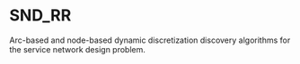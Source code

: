 # SND_RR
Arc-based and node-based dynamic discretization discovery algorithms for the service network design problem.
